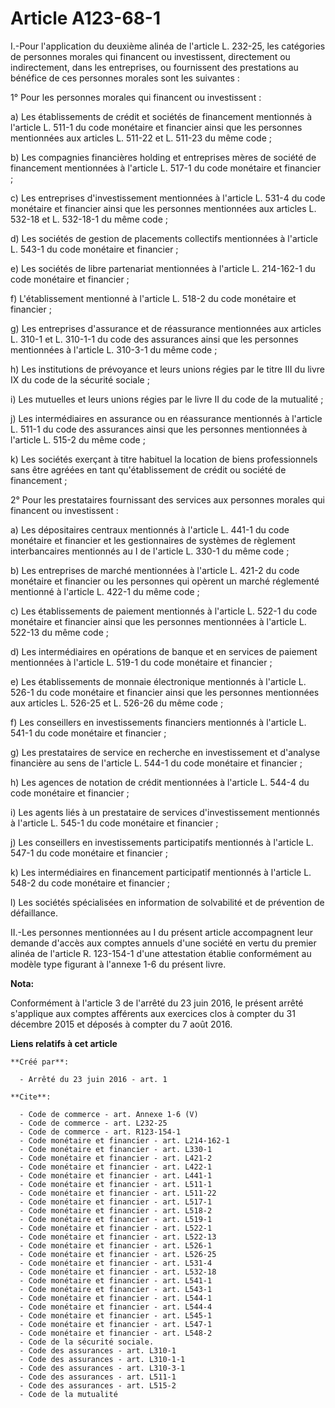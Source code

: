 # Article A123-68-1

I.-Pour l'application du deuxième alinéa de l'article L. 232-25, les catégories de personnes morales qui financent ou
investissent, directement ou indirectement, dans les entreprises, ou fournissent des prestations au bénéfice de ces personnes
morales sont les suivantes : 

1° Pour les personnes morales qui financent ou investissent : 

a) Les établissements de crédit et sociétés de financement mentionnés à l'article L. 511-1 du code monétaire et financier
ainsi que les personnes mentionnées aux articles L. 511-22 et L. 511-23 du même code ; 

b) Les compagnies financières holding et entreprises mères de société de financement mentionnées à l'article L. 517-1 du code
monétaire et financier ; 

c) Les entreprises d'investissement mentionnées à l'article L. 531-4 du code monétaire et financier ainsi que les personnes
mentionnées aux articles L. 532-18 et L. 532-18-1 du même code ; 

d) Les sociétés de gestion de placements collectifs mentionnées à l'article L. 543-1 du code monétaire et financier ; 

e) Les sociétés de libre partenariat mentionnées à l'article L. 214-162-1 du code monétaire et financier ; 

f) L'établissement mentionné à l'article L. 518-2 du code monétaire et financier ; 

g) Les entreprises d'assurance et de réassurance mentionnées aux articles L. 310-1 et L. 310-1-1 du code des assurances ainsi
que les personnes mentionnées à l'article L. 310-3-1 du même code ; 

h) Les institutions de prévoyance et leurs unions régies par le titre III du livre IX du code de la sécurité sociale ; 

i) Les mutuelles et leurs unions régies par le livre II du code de la mutualité ; 

j) Les intermédiaires en assurance ou en réassurance mentionnés à l'article L. 511-1 du code des assurances ainsi que les
personnes mentionnées à l'article L. 515-2 du même code ; 

k) Les sociétés exerçant à titre habituel la location de biens professionnels sans être agréées en tant qu'établissement de
crédit ou société de financement ; 

2° Pour les prestataires fournissant des services aux personnes morales qui financent ou investissent : 

a) Les dépositaires centraux mentionnés à l'article L. 441-1 du code monétaire et financier et les gestionnaires de systèmes
de règlement interbancaires mentionnés au I de l'article L. 330-1 du même code ; 

b) Les entreprises de marché mentionnées à l'article L. 421-2 du code monétaire et financier ou les personnes qui opèrent un
marché réglementé mentionné à l'article L. 422-1 du même code ; 

c) Les établissements de paiement mentionnés à l'article L. 522-1 du code monétaire et financier ainsi que les personnes
mentionnées à l'article L. 522-13 du même code ; 

d) Les intermédiaires en opérations de banque et en services de paiement mentionnées à l'article L. 519-1 du code monétaire
et financier ; 

e) Les établissements de monnaie électronique mentionnés à l'article L. 526-1 du code monétaire et financier ainsi que les
personnes mentionnées aux articles L. 526-25 et L. 526-26 du même code ; 

f) Les conseillers en investissements financiers mentionnés à l'article L. 541-1 du code monétaire et financier ; 

g) Les prestataires de service en recherche en investissement et d'analyse financière au sens de l'article L. 544-1 du code
monétaire et financier ; 

h) Les agences de notation de crédit mentionnées à l'article L. 544-4 du code monétaire et financier ; 

i) Les agents liés à un prestataire de services d'investissement mentionnés à l'article L. 545-1 du code monétaire et
financier ; 

j) Les conseillers en investissements participatifs mentionnés à l'article L. 547-1 du code monétaire et financier ; 

k) Les intermédiaires en financement participatif mentionnés à l'article L. 548-2 du code monétaire et financier ; 

l) Les sociétés spécialisées en information de solvabilité et de prévention de défaillance. 

II.-Les personnes mentionnées au I du présent article accompagnent leur demande d'accès aux comptes annuels d'une société en
vertu du premier alinéa de l'article R. 123-154-1 d'une attestation établie conformément au modèle type figurant à l'annexe
1-6 du présent livre.

**Nota:**

Conformément à l'article 3 de l'arrêté du 23 juin 2016, le présent arrêté s'applique aux comptes afférents aux exercices clos
à compter du 31 décembre 2015 et déposés à compter du 7 août 2016.

**Liens relatifs à cet article**

	**Créé par**:

	  - Arrêté du 23 juin 2016 - art. 1

	**Cite**:

	  - Code de commerce - art. Annexe 1-6 (V)
	  - Code de commerce - art. L232-25
	  - Code de commerce - art. R123-154-1
	  - Code monétaire et financier - art. L214-162-1
	  - Code monétaire et financier - art. L330-1
	  - Code monétaire et financier - art. L421-2
	  - Code monétaire et financier - art. L422-1
	  - Code monétaire et financier - art. L441-1
	  - Code monétaire et financier - art. L511-1
	  - Code monétaire et financier - art. L511-22
	  - Code monétaire et financier - art. L517-1
	  - Code monétaire et financier - art. L518-2
	  - Code monétaire et financier - art. L519-1
	  - Code monétaire et financier - art. L522-1
	  - Code monétaire et financier - art. L522-13
	  - Code monétaire et financier - art. L526-1
	  - Code monétaire et financier - art. L526-25
	  - Code monétaire et financier - art. L531-4
	  - Code monétaire et financier - art. L532-18
	  - Code monétaire et financier - art. L541-1
	  - Code monétaire et financier - art. L543-1
	  - Code monétaire et financier - art. L544-1
	  - Code monétaire et financier - art. L544-4
	  - Code monétaire et financier - art. L545-1
	  - Code monétaire et financier - art. L547-1
	  - Code monétaire et financier - art. L548-2
	  - Code de la sécurité sociale.
	  - Code des assurances - art. L310-1
	  - Code des assurances - art. L310-1-1
	  - Code des assurances - art. L310-3-1
	  - Code des assurances - art. L511-1
	  - Code des assurances - art. L515-2
	  - Code de la mutualité
